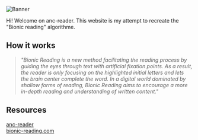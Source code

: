 ![Banner](assets/banner.png)

Hi! Welcome on anc-reader. This website is my attempt to recreate the "Bionic reading" algorithme. 

## How it works

> *"Bionic Reading is a new method facilitating the reading process by guiding the eyes through text
> with artificial fixation points. As a result, the reader is only focusing on the highlighted initial
> letters and lets the brain center complete the word. In a digital world dominated by shallow forms of
> reading, Bionic Reading aims to encourage a more in-depth reading and understanding of written
> content."*

## Resources

[anc-reader](https://slqye.github.io/anc-reader/)
</br>
[bionic-reading.com](https://bionic-reading.com/)
